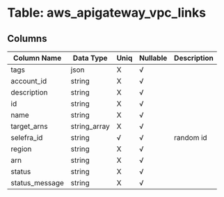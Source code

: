 # Table: aws_apigateway_vpc_links

## Columns 

|  Column Name   |  Data Type  | Uniq | Nullable | Description | 
|  ----  | ----  | ----  | ----  | ---- | 
| tags | json | X | √ |  | 
| account_id | string | X | √ |  | 
| description | string | X | √ |  | 
| id | string | X | √ |  | 
| name | string | X | √ |  | 
| target_arns | string_array | X | √ |  | 
| selefra_id | string | √ | √ | random id | 
| region | string | X | √ |  | 
| arn | string | X | √ |  | 
| status | string | X | √ |  | 
| status_message | string | X | √ |  | 


